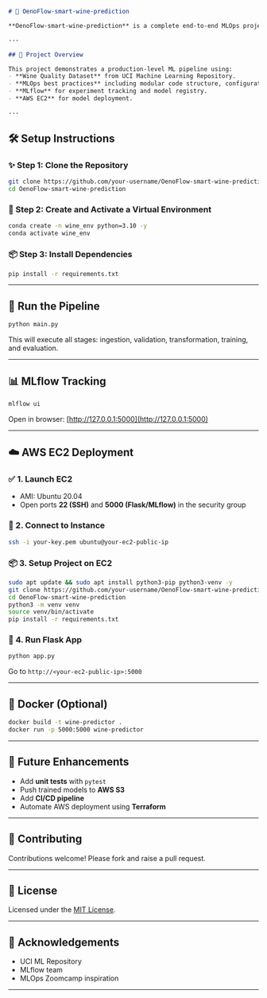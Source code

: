 
```markdown
# 🍷 OenoFlow-smart-wine-prediction

**OenoFlow-smart-wine-prediction** is a complete end-to-end MLOps project that predicts the quality of wine using machine learning.

---

## 🚀 Project Overview

This project demonstrates a production-level ML pipeline using:
- **Wine Quality Dataset** from UCI Machine Learning Repository.
- **MLOps best practices** including modular code structure, configuration management, logging, and exception handling.
- **MLflow** for experiment tracking and model registry.
- **AWS EC2** for model deployment.

---

```

## 🛠️ Setup Instructions

### ✨ Step 1: Clone the Repository

```bash
git clone https://github.com/your-username/OenoFlow-smart-wine-prediction.git
cd OenoFlow-smart-wine-prediction
````

### 🧪 Step 2: Create and Activate a Virtual Environment

```bash
conda create -n wine_env python=3.10 -y
conda activate wine_env
```

### 📦 Step 3: Install Dependencies

```bash
pip install -r requirements.txt
```

---

## 🔁 Run the Pipeline

```bash
python main.py
```

This will execute all stages: ingestion, validation, transformation, training, and evaluation.

---

## 📊 MLflow Tracking

```bash
mlflow ui
```

Open in browser: [http://127.0.0.1:5000](http://127.0.0.1:5000)

---

## ☁️ AWS EC2 Deployment

### ✅ 1. Launch EC2

* AMI: Ubuntu 20.04
* Open ports **22 (SSH)** and **5000 (Flask/MLflow)** in the security group

### 🔐 2. Connect to Instance

```bash
ssh -i your-key.pem ubuntu@your-ec2-public-ip
```

### 📦 3. Setup Project on EC2

```bash
sudo apt update && sudo apt install python3-pip python3-venv -y
git clone https://github.com/your-username/OenoFlow-smart-wine-prediction.git
cd OenoFlow-smart-wine-prediction
python3 -m venv venv
source venv/bin/activate
pip install -r requirements.txt
```

### 🚦 4. Run Flask App

```bash
python app.py
```

Go to `http://<your-ec2-public-ip>:5000`

---

## 🐳 Docker (Optional)

```bash
docker build -t wine-predictor .
docker run -p 5000:5000 wine-predictor
```

---

## 🧠 Future Enhancements

* Add **unit tests** with `pytest`
* Push trained models to **AWS S3**
* Add **CI/CD pipeline**
* Automate AWS deployment using **Terraform**

---

## 🤝 Contributing

Contributions welcome! Please fork and raise a pull request.

---

## 📜 License

Licensed under the [MIT License](LICENSE).

---

## 🙏 Acknowledgements

* UCI ML Repository
* MLflow team
* MLOps Zoomcamp inspiration

---


